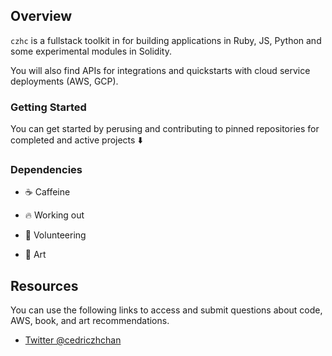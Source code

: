 ## Overview 

`czhc` is a fullstack toolkit in for building applications in Ruby, JS, Python and some experimental modules in Solidity. 

You will also find APIs for integrations and quickstarts with cloud service deployments (AWS, GCP).

### Getting Started

You can get started by perusing and contributing to pinned repositories for completed and active projects :arrow_down:
 
### Dependencies

- :coffee:  Caffeine

- :fire:  Working out

- :dog:  Volunteering

- 🎨  Art

## Resources

You can use the following links to access and submit questions about code, AWS, book, and art recommendations.

* [Twitter @cedriczhchan](twitter.com/cedriczhchan)


<!--
**czhc/czhc** is a ✨ _special_ ✨ repository because its `README.md` (this file) appears on your GitHub profile.

Here are some ideas to get you started:

- 🔭 I’m currently working on ...
- 🌱 I’m currently learning ...
- 👯 I’m looking to collaborate on ...
- 🤔 I’m looking for help with ...
- 💬 Ask me about ...
- 📫 How to reach me: ...
- 😄 Pronouns: ...
- ⚡ Fun fact: ...
-->
